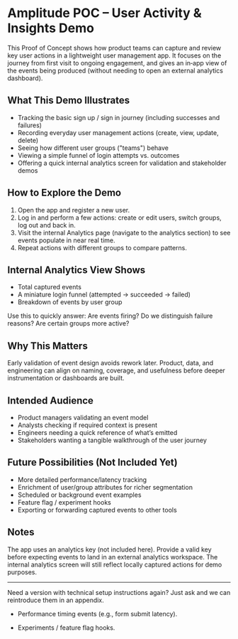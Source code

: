 # Amplitude POC – User Activity & Insights Demo

This Proof of Concept shows how product teams can capture and review key user actions in a lightweight user management app. It focuses on the journey from first visit to ongoing engagement, and gives an in‑app view of the events being produced (without needing to open an external analytics dashboard).

## What This Demo Illustrates
* Tracking the basic sign up / sign in journey (including successes and failures)
* Recording everyday user management actions (create, view, update, delete)
* Seeing how different user groups ("teams") behave
* Viewing a simple funnel of login attempts vs. outcomes
* Offering a quick internal analytics screen for validation and stakeholder demos

## How to Explore the Demo
1. Open the app and register a new user.
2. Log in and perform a few actions: create or edit users, switch groups, log out and back in.
3. Visit the internal Analytics page (navigate to the analytics section) to see events populate in near real time.
4. Repeat actions with different groups to compare patterns.

## Internal Analytics View Shows
* Total captured events
* A miniature login funnel (attempted → succeeded → failed)
* Breakdown of events by user group

Use this to quickly answer: Are events firing? Do we distinguish failure reasons? Are certain groups more active?

## Why This Matters
Early validation of event design avoids rework later. Product, data, and engineering can align on naming, coverage, and usefulness before deeper instrumentation or dashboards are built.

## Intended Audience
* Product managers validating an event model
* Analysts checking if required context is present
* Engineers needing a quick reference of what’s emitted
* Stakeholders wanting a tangible walkthrough of the user journey

## Future Possibilities (Not Included Yet)
* More detailed performance/latency tracking
* Enrichment of user/group attributes for richer segmentation
* Scheduled or background event examples
* Feature flag / experiment hooks
* Exporting or forwarding captured events to other tools

## Notes
The app uses an analytics key (not included here). Provide a valid key before expecting events to land in an external analytics workspace. The internal analytics screen will still reflect locally captured actions for demo purposes.

---
Need a version with technical setup instructions again? Just ask and we can reintroduce them in an appendix.
 - Performance timing events (e.g., form submit latency).

 - Experiments / feature flag hooks.
